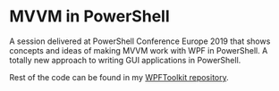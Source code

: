 # MVVM in PowerShell

A session delivered at PowerShell Conference Europe 2019 that shows concepts and ideas of making MVVM work with WPF in PowerShell. A totally new approach to writing GUI applications in PowerShell.

Rest of the code can be found in my [WPFToolkit repository](https://github.com/nohwnd/WpfToolkit).
